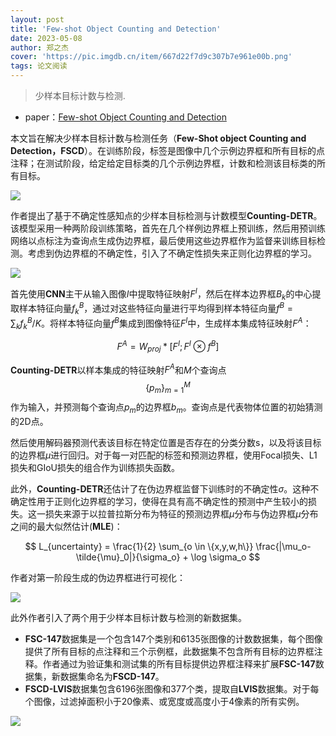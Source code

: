 ```yaml
---
layout: post
title: 'Few-shot Object Counting and Detection'
date: 2023-05-08
author: 郑之杰
cover: 'https://pic.imgdb.cn/item/667d22f7d9c307b7e961e00b.png'
tags: 论文阅读
---
```


> 少样本目标计数与检测.

- paper：[Few-shot Object Counting and Detection](https://arxiv.org/abs/2207.10988)

本文旨在解决少样本目标计数与检测任务（**Few-Shot object Counting and Detection，FSCD**）。在训练阶段，标签是图像中几个示例边界框和所有目标的点注释；在测试阶段，给定给定目标类的几个示例边界框，计数和检测该目标类的所有目标。

![](https://pic.imgdb.cn/item/667d2470d9c307b7e96495ac.png)

作者提出了基于不确定性感知点的少样本目标检测与计数模型**Counting-DETR**。该模型采用一种两阶段训练策略，首先在几个样例边界框上预训练，然后用预训练网络以点标注为查询点生成伪边界框，最后使用这些边界框作为监督来训练目标检测。考虑到伪边界框的不确定性，引入了不确定性损失来正则化边界框的学习。

![](https://pic.imgdb.cn/item/667d260fd9c307b7e9674e6a.png)

首先使用**CNN**主干从输入图像$I$中提取特征映射$F^I$，然后在样本边界框$B_k$的中心提取样本特征向量$f^B_k$，通过对这些特征向量进行平均得到样本特征向量$f^B=\sum_k f^B_k / K$。将样本特征向量$f^B$集成到图像特征$F^I$中，生成样本集成特征映射$F^A$：

$$
F^A = W_{proj} * [F^I;F^I\otimes f^B]
$$

**Counting-DETR**以样本集成的特征映射$F^A$和$M$个查询点$$\{p_m\}^M_{m=1}$$作为输入，并预测每个查询点$p_m$的边界框$b_m$。查询点是代表物体位置的初始猜测的2D点。

然后使用解码器预测代表该目标在特定位置是否存在的分类分数s，以及将该目标的边界框$µ$进行回归。对于每一对匹配的标签和预测边界框，使用Focal损失、L1损失和GIoU损失的组合作为训练损失函数。

此外，**Counting-DETR**还估计了在伪边界框监督下训练时的不确定性$σ$。这种不确定性用于正则化边界框的学习，使得在具有高不确定性的预测中产生较小的损失。这一损失来源于以拉普拉斯分布为特征的预测边界框$\mu$分布与伪边界框$\tilde{\mu}$分布之间的最大似然估计(**MLE**)：

$$
L_{uncertainty} = \frac{1}{2} \sum_{o \in \{x,y,w,h\}} \frac{|\mu_o-\tilde{\mu}_0|}{\sigma_o} + \log \sigma_o
$$

作者对第一阶段生成的伪边界框进行可视化：

![](https://pic.imgdb.cn/item/667d29ecd9c307b7e96db897.png)

此外作者引入了两个用于少样本目标计数与检测的新数据集。
- **FSC-147**数据集是一个包含147个类别和6135张图像的计数数据集，每个图像提供了所有目标的点注释和三个示例框，此数据集不包含所有目标的边界框注释。作者通过为验证集和测试集的所有目标提供边界框注释来扩展**FSC-147**数据集，新数据集命名为**FSCD-147**。
- **FSCD-LVIS**数据集包含6196张图像和377个类，提取自**LVIS**数据集。对于每个图像，过滤掉面积小于20像素、或宽度或高度小于4像素的所有实例。

![](https://pic.imgdb.cn/item/667d2ad0d9c307b7e9701ae5.png)

